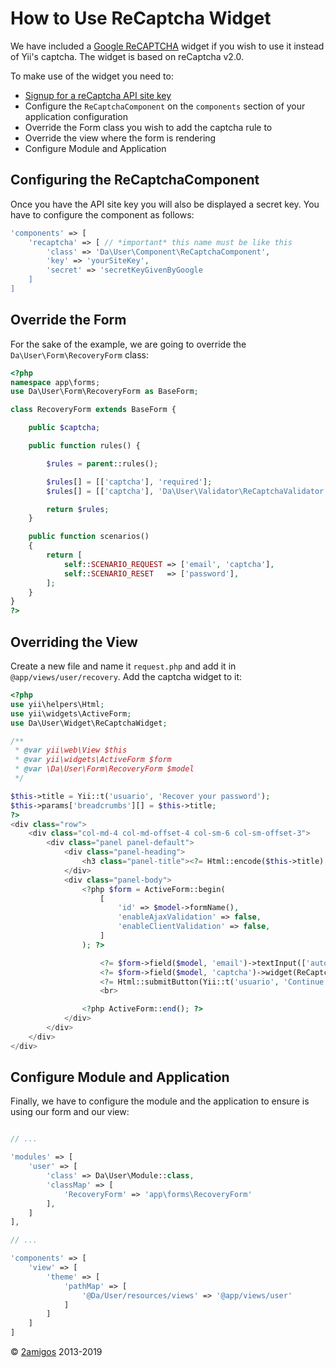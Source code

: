 How to Use ReCaptcha Widget
============================

We have included a [Google ReCAPTCHA](https://developers.google.com/recaptcha) widget if you wish to use it instead of 
Yii's captcha. The widget is based on reCaptcha v2.0.

To make use of the widget you need to: 

- [Signup for a reCaptcha API site key](https://www.google.com/recaptcha/admin#createsite)
- Configure the `ReCaptchaComponent` on the `components` section of your application configuration
- Override the Form class you wish to add the captcha rule to
- Override the view where the form is rendering 
- Configure Module and Application

Configuring the ReCaptchaComponent 
----------------------------------

Once you have the API site key you will also be displayed a secret key. You have to configure the component as follows: 

```php 
'components' => [
    'recaptcha' => [ // *important* this name must be like this
        'class' => 'Da\User\Component\ReCaptchaComponent',
        'key' => 'yourSiteKey',
        'secret' => 'secretKeyGivenByGoogle
    ]
]
```
  
Override the Form 
-----------------

For the sake of the example, we are going to override the `Da\User\Form\RecoveryForm` class: 

```php 
<?php
namespace app\forms;
use Da\User\Form\RecoveryForm as BaseForm;

class RecoveryForm extends BaseForm {

    public $captcha;

    public function rules() {

        $rules = parent::rules();

        $rules[] = [['captcha'], 'required'];
        $rules[] = [['captcha'], 'Da\User\Validator\ReCaptchaValidator'];

        return $rules;
    }

    public function scenarios()
    {
        return [
            self::SCENARIO_REQUEST => ['email', 'captcha'],
            self::SCENARIO_RESET   => ['password'],
        ];
    }
}
?>
```

Overriding the View
-------------------

Create a new file and name it `request.php` and add it in `@app/views/user/recovery`. Add the captcha widget to it: 

```php 
<?php
use yii\helpers\Html;
use yii\widgets\ActiveForm;
use Da\User\Widget\ReCaptchaWidget;

/**
 * @var yii\web\View $this
 * @var yii\widgets\ActiveForm $form
 * @var \Da\User\Form\RecoveryForm $model
 */

$this->title = Yii::t('usuario', 'Recover your password');
$this->params['breadcrumbs'][] = $this->title;
?>
<div class="row">
    <div class="col-md-4 col-md-offset-4 col-sm-6 col-sm-offset-3">
        <div class="panel panel-default">
            <div class="panel-heading">
                <h3 class="panel-title"><?= Html::encode($this->title) ?></h3>
            </div>
            <div class="panel-body">
                <?php $form = ActiveForm::begin(
                    [
                        'id' => $model->formName(),
                        'enableAjaxValidation' => false,
                        'enableClientValidation' => false,
                    ]
                ); ?>

                    <?= $form->field($model, 'email')->textInput(['autofocus' => true]) ?>
                    <?= $form->field($model, 'captcha')->widget(ReCaptchaWidget::className(),['theme' => 'lite']) ?>
                    <?= Html::submitButton(Yii::t('usuario', 'Continue'),['class' => 'btn btn-primary btn-block']) ?>
                    <br>

                <?php ActiveForm::end(); ?>
            </div>
        </div>
    </div>
</div>
````

Configure Module and Application
--------------------------------

Finally, we have to configure the module and the application to ensure is using our form and our view: 

```php

// ... 

'modules' => [
    'user' => [
        'class' => Da\User\Module::class,
        'classMap' => [
            'RecoveryForm' => 'app\forms\RecoveryForm'
        ], 
    ]
], 

// ...

'components' => [
    'view' => [
        'theme' => [
            'pathMap' => [
                '@Da/User/resources/views' => '@app/views/user'
            ]
        ]
    ]
]

```

© [2amigos](http://www.2amigos.us/) 2013-2019
